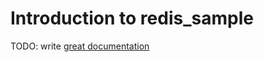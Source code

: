 # Introduction to redis_sample

TODO: write [great documentation](http://jacobian.org/writing/great-documentation/what-to-write/)
